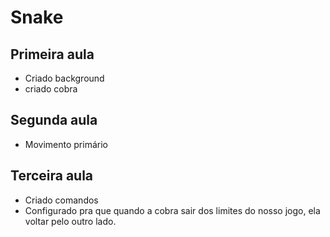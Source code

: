 # Snake

## Primeira aula

- Criado background
- criado cobra

## Segunda aula

- Movimento primário

## Terceira aula

- Criado comandos
- Configurado pra que quando a cobra sair dos limites do nosso jogo, ela voltar pelo outro lado.